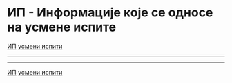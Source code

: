 # ИП - Информације које се односе на усмене испите

[ИП](../../README.md) [усмени испити](../README.md)

---

---  

[ИП](../../README.md) [усмени испити](../README.md)